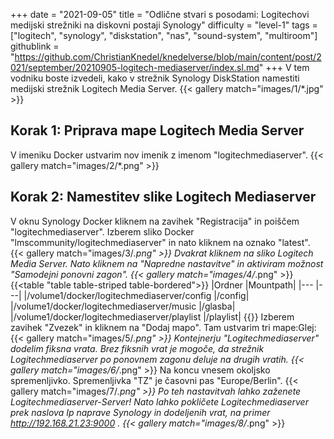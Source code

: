 +++
date = "2021-09-05"
title = "Odlične stvari s posodami: Logitechovi medijski strežniki na diskovni postaji Synology"
difficulty = "level-1"
tags = ["logitech", "synology", "diskstation", "nas", "sound-system", "multiroom"]
githublink = "https://github.com/ChristianKnedel/knedelverse/blob/main/content/post/2021/september/20210905-logitech-mediaserver/index.sl.md"
+++
V tem vodniku boste izvedeli, kako v strežnik Synology DiskStation namestiti medijski strežnik Logitech Media Server.
{{< gallery match="images/1/*.jpg" >}}

## Korak 1: Priprava mape Logitech Media Server
V imeniku Docker ustvarim nov imenik z imenom "logitechmediaserver".
{{< gallery match="images/2/*.png" >}}

## Korak 2: Namestitev slike Logitech Mediaserver
V oknu Synology Docker kliknem na zavihek "Registracija" in poiščem "logitechmediaserver". Izberem sliko Docker "lmscommunity/logitechmediaserver" in nato kliknem na oznako "latest".
{{< gallery match="images/3/*.png" >}}
Dvakrat kliknem na sliko Logitech Media Server. Nato kliknem na "Napredne nastavitve" in aktiviram možnost "Samodejni ponovni zagon".
{{< gallery match="images/4/*.png" >}}
{{<table "table table-striped table-bordered">}}
|Ordner |Mountpath|
|--- |---|
|/volume1/docker/logitechmediaserver/config |/config|
|/volume1/docker/logitechmediaserver/music |/glasba|
|/volume1/docker/logitechmediaserver/playlist |/playlist|
{{</table>}}
Izberem zavihek "Zvezek" in kliknem na "Dodaj mapo". Tam ustvarim tri mape:Glej:
{{< gallery match="images/5/*.png" >}}
Kontejnerju "Logitechmediaserver" dodelim fiksna vrata. Brez fiksnih vrat je mogoče, da strežnik Logitechmediaserver po ponovnem zagonu deluje na drugih vratih.
{{< gallery match="images/6/*.png" >}}
Na koncu vnesem okoljsko spremenljivko. Spremenljivka "TZ" je časovni pas "Europe/Berlin".
{{< gallery match="images/7/*.png" >}}
Po teh nastavitvah lahko zaženete Logitechmediaserver-Server! Nato lahko pokličete Logitechmediaserver prek naslova Ip naprave Synology in dodeljenih vrat, na primer http://192.168.21.23:9000 .
{{< gallery match="images/8/*.png" >}}
